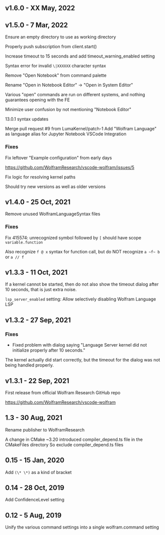 
## v1.6.0 - XX May, 2022


## v1.5.0 - 7 Mar, 2022

Ensure an empty directory to use as working directory

Properly push subscription from client.start()

Increase timeout to 15 seconds and add timeout_warning_enabled setting

Syntax error for invalid `\|XXXXXX` character syntax

Remove "Open Notebook" from command palette

Rename "Open in Notebook Editor" -> "Open in System Editor"

Various "open" commands are run on different systems, and nothing guarantees opening with the FE

Minimize user confusion by not mentioning "Notebook Editor"

13.0.1 syntax updates

Merge pull request #9 from LumaKernel/patch-1
Add "Wolfram Language" as language alias for Jupyter Notebook VSCode Integration


### Fixes

Fix leftover "Example configuration" from early days

https://github.com/WolframResearch/vscode-wolfram/issues/5

Fix logic for resolving kernel paths

Should try new versions as well as older versions


## v1.4.0 - 25 Oct, 2021

Remove unused WolframLanguageSyntax files


### Fixes

Fix 415574: unrecognized symbol followed by `[` should have scope `variable.function`

Also recognize `f @ x` syntax for function call, but do NOT recognize `a ~f~ b` or `a // f`


## v1.3.3 - 11 Oct, 2021

If a kernel cannot be started, then do not also show the timeout dialog after 10 seconds, that is just extra noise.

`lsp_server_enabled` setting: Allow selectively disabling Wolfram Language LSP


## v1.3.2 - 27 Sep, 2021

### Fixes
- Fixed problem with dialog saying "Language Server kernel did not initialize properly after 10 seconds."

The kernel actually did start correctly, but the timeout for the dialog was not being handled properly.


## v1.3.1 - 22 Sep, 2021

First release from official Wolfram Research GitHub repo

https://github.com/WolframResearch/vscode-wolfram


## 1.3 - 30 Aug, 2021

Rename publisher to WolframResearch

A change in CMake \~3.20 introduced compiler_depend.ts file in the CMakeFiles directory
So exclude compiler_depend.ts files


## 0.15 - 15 Jan, 2020

Add `(\* \*)` as a kind of bracket


## 0.14 - 28 Oct, 2019

Add ConfidenceLevel setting


## 0.12 - 5 Aug, 2019

Unify the various command settings into a single wolfram.command setting
